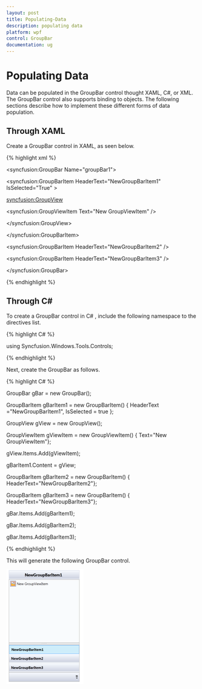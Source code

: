 ```yaml
---
layout: post
title: Populating-Data
description: populating data
platform: wpf
control: GroupBar
documentation: ug
---
```


# Populating Data

Data can be populated in the GroupBar control thought XAML, C#, or XML. The GroupBar control also supports binding to objects. The following sections describe how to implement these different forms of data population.

## Through XAML

Create a GroupBar control in XAML, as seen below.



{% highlight xml %}

<syncfusion:GroupBar Name="groupBar1">

<syncfusion:GroupBarItem HeaderText="NewGroupBarItem1" IsSelected="True" >

<syncfusion:GroupView>

<syncfusion:GroupViewItem Text="New GroupViewItem" />

</syncfusion:GroupView>

</syncfusion:GroupBarItem>



<syncfusion:GroupBarItem HeaderText="NewGroupBarItem2" />



<syncfusion:GroupBarItem HeaderText="NewGroupBarItem3"  />



</syncfusion:GroupBar>

{% endhighlight %}

## Through  C#

To create a GroupBar control in  C# , include the following namespace to the directives list.



{% highlight C# %}

using Syncfusion.Windows.Tools.Controls;


{% endhighlight %}


Next, create the GroupBar as follows.



{% highlight C# %}

GroupBar gBar = new GroupBar();



GroupBarItem gBarItem1 = new GroupBarItem() { HeaderText ="NewGroupBarItem1", 					IsSelected = true };



GroupView gView = new GroupView();

GroupViewItem gViewItem = new GroupViewItem() { Text="New GroupViewItem"};

gView.Items.Add(gViewItem);



gBarItem1.Content = gView;



GroupBarItem gBarItem2 = new GroupBarItem() { HeaderText="NewGroupBarItem2"};

GroupBarItem gBarItem3 = new GroupBarItem() { HeaderText="NewGroupBarItem3"};



gBar.Items.Add(gBarItem1);

gBar.Items.Add(gBarItem2);

gBar.Items.Add(gBarItem3);



{% endhighlight %}



This will generate the following GroupBar control.



![](Populating-Data_images/Populating-Data_img1.png)



